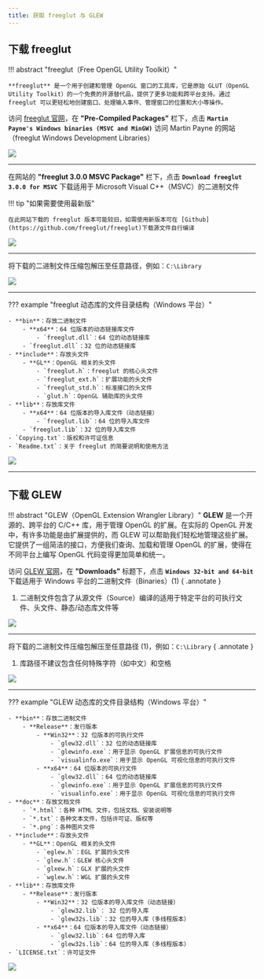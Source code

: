 ```yaml
---
title: 获取 freeglut 与 GLEW
---
```


## 下载 freeglut

!!! abstract "freeglut（Free OpenGL Utility Toolkit）"

    **freeglut** 是一个用于创建和管理 OpenGL 窗口的工具库，它是原始 GLUT（OpenGL Utility Toolkit）的一个免费的开源替代品，提供了更多功能和跨平台支持。通过
    freeglut 可以更轻松地创建窗口、处理输入事件、管理窗口的位置和大小等操作。

访问 [freeglut 官网](https://freeglut.sourceforge.net)，在 **"Pre-Compiled Packages"** 栏下，点击
**`Martin Payne's Windows binaries (MSVC and MinGW)`** 访问 Martin Payne 的网站（freeglut Windows Development Libraries）

![](../../assets/images/opengl/freeglut-homepage.png)

---

在网站的 **"freeglut 3.0.0 MSVC Package"** 栏下，点击 **`Download freeglut 3.0.0 for MSVC`** 下载适用于
Microsoft Visual C++（MSVC）的二进制文件

!!! tip "如果需要使用最新版"

    在此网站下载的 freeglut 版本可能较旧，如需使用新版本可在 [Github](https://github.com/freeglut/freeglut)下载源文件自行编译

![](../../assets/images/opengl/freeglut-devel-page.png)

---

将下载的二进制文件压缩包解压至任意路径，例如：`C:\Library`

![](../../assets/images/opengl/freeglut-folder.png)

---

??? example "freeglut 动态库的文件目录结构（Windows 平台）"

    - **bin**：存放二进制文件
        - **x64**：64 位版本的动态链接库文件
            - `freeglut.dll`：64 位的动态链接库
        - `freeglut.dll`：32 位的动态链接库
    - **include**：存放头文件
        - **GL**：OpenGL 相关的头文件
            - `freeglut.h`：freeglut 的核心头文件
            - `freeglut_ext.h`：扩展功能的头文件
            - `freeglut_std.h`：标准接口的头文件
            - `glut.h`：OpenGL 辅助库的头文件
    - **lib**：存放库文件
        - **x64**：64 位版本的导入库文件（动态链接）
            - `freeglut.lib`：64 位的导入库文件
        - `freeglut.lib`：32 位的导入库文件
    - `Copying.txt`：版权和许可证信息
    - `Readme.txt`：关于 freeglut 的简要说明和使用方法

![](../../assets/images/opengl/freeglut-files.png)

---

## 下载 GLEW

!!! abstract "GLEW（OpenGL Extension Wrangler Library）"
    **GLEW** 是一个开源的、跨平台的 C/C++ 库，用于管理 OpenGL 的扩展。在实际的 OpenGL 开发中，有许多功能是由扩展提供的，而 GLEW
    可以帮助我们轻松地管理这些扩展。它提供了一组简洁的接口，方便我们查询、加载和管理 OpenGL 的扩展，使得在不同平台上编写 OpenGL 代码变得更加简单和统一。

访问 [GLEW 官网](https://www.opengl.org)，在 **"Downloads"** 标题下，点击 **`Windows 32-bit and 64-bit`** 下载适用于 Windows
平台的二进制文件（Binaries）(1)
{ .annotate }

1. 二进制文件包含了从源文件（Source）编译的适用于特定平台的可执行文件、头文件、静态/动态库文件等

![](../../assets/images/opengl/glew-homepage.png)

---

将下载的二进制文件压缩包解压至任意路径 (1)，例如：`C:\Library`
{ .annotate }

1. 库路径不建议包含任何特殊字符（如中文）和空格

![](../../assets/images/opengl/glew-folder.png)

---

??? example "GLEW 动态库的文件目录结构（Windows 平台）"

    - **bin**：存放二进制文件
        - **Release**：发行版本
            - **Win32**：32 位版本的可执行文件
                - `glew32.dll`：32 位的动态链接库
                - `glewinfo.exe`：用于显示 OpenGL 扩展信息的可执行文件
                - `visualinfo.exe`：用于显示 OpenGL 可视化信息的可执行文件
            - **x64**：64 位版本的可执行文件
                - `glew32.dll`：64 位的动态链接库
                - `glewinfo.exe`：用于显示 OpenGL 扩展信息的可执行文件
                - `visualinfo.exe`：用于显示 OpenGL 可视化信息的可执行文件
    - **doc**：存放文档文件
        - `*.html`：各种 HTML 文件，包括文档、安装说明等
        - `*.txt`：各种文本文件，包括许可证、版权等
        - `*.png`：各种图片文件
    - **include**：存放头文件
        - **GL**：OpenGL 相关的头文件
            - `eglew.h`：EGL 扩展的头文件
            - `glew.h`：GLEW 核心头文件
            - `glxew.h`：GLX 扩展的头文件
            - `wglew.h`：WGL 扩展的头文件
    - **lib**：存放库文件
        - **Release**：发行版本
            - **Win32**：32 位版本的导入库文件（动态链接）
                - `glew32.lib`： 32 位的导入库
                - `glew32s.lib`：32 位的导入库（多线程版本）
            - **x64**：64 位版本的导入库文件（动态链接）
                - `glew32.lib`：64 位的导入库
                - `glew32s.lib`：64 位的导入库（多线程版本）
    - `LICENSE.txt`：许可证文件

![](../../assets/images/opengl/glew-files.png)
